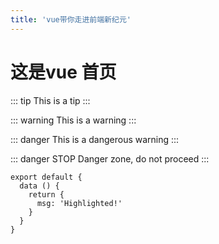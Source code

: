 ```yaml
---
title: 'vue带你走进前端新纪元'
---
```


# 这是vue 首页


::: tip
This is a tip
:::

::: warning
This is a warning
:::

::: danger
This is a dangerous warning
:::

::: danger STOP
Danger zone, do not proceed
:::


``` js{4}
export default {
  data () {
    return {
      msg: 'Highlighted!'
    }
  }
}
```


